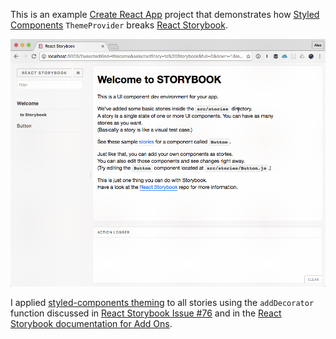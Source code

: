 This is an example [Create React App](https://github.com/facebookincubator/create-react-app)
project that demonstrates how [Styled Components](https://styled-components.com/)
`ThemeProvider` breaks [React Storybook](https://getstorybook.io/).

![Demo](Demonstration.gif)

I applied [styled-components theming](https://github.com/styled-components/styled-components#theming)
to all stories using the `addDecorator` function discussed in [React Storybook Issue #76](https://github.com/kadirahq/react-storybook/issues/76)
and in the [React Storybook documentation for Add Ons](https://getstorybook.io/docs/addons/introduction#storybook-decorators).
